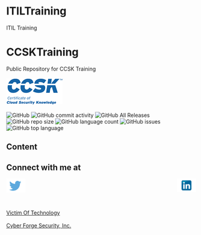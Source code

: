 # ITILTraining
ITIL Training
# CCSKTraining
Public Repository for CCSK Training<BR /><BR />
<IMG SRC="https://github.com/bvoris/CCSKTraining/blob/main/ccsk.png"><BR /><BR />
<img alt="GitHub" src="https://img.shields.io/github/license/bvoris/ITILTraining">
<img alt="GitHub commit activity" src="https://img.shields.io/github/commit-activity/m/bvoris/ITILTraining">
<img alt="GitHub All Releases" src="https://img.shields.io/github/downloads/bvoris/ITILTraining/total">
<img alt="GitHub repo size" src="https://img.shields.io/github/repo-size/bvoris/ITILTraining">
<img alt="GitHub language count" src="https://img.shields.io/github/languages/count/bvoris/ITILTraining">
<img alt="GitHub issues" src="https://img.shields.io/github/issues/bvoris/ITILTraining">
<img alt="GitHub top language" src="https://img.shields.io/github/languages/top/bvoris/ITILTraining">
 
## Content


## Connect with me at

<a href="https://twitter.com/HMInfoSecViking?ref_src=twsrc%5Etfw"><IMG SRC="https://github.com/bvoris/bvoris/blob/master/twitter.jpg" WIDTH=10% HEIGHT=10% ALIGN=LEFT></a>

<a href="https://www.linkedin.com/in/brad-voris" target="_blank"><IMG SRC="https://github.com/bvoris/bvoris/blob/master/linkedin.png" WIDTH=10% HEIGHT=4% ALIGN=RIGHT></a>

<BR /><BR />
<BR /><BR />

<A HREF="https://www.victimoftechnology.com">Victim Of Technology<A />
<BR /><BR />
<A HREF="https://www.cyberforgesecurity.com">Cyber Forge Security, Inc.<A />
<BR /><BR />
